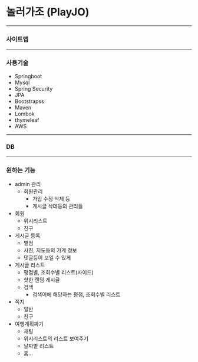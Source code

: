 
# 놀러가조 (PlayJO)

----------------

### 사이트맵



----------------

### 사용기술

* Springboot
* Mysql
* Spring Security
* JPA
* Bootstrapss
* Maven
* Lombok
* thymeleaf
* AWS

-----------------

### DB




------------------

### 원하는 기능

* admin 관리
    * 회원관리
        * 가입 수정 삭제 등
        * 게시글 삭데등의 관리들
* 회원
    * 위시리스트
    * 친구
* 게시글 등록
    * 별점
    * 사진, 지도등의 가게 정보
    * 댓글등이 보일 수 있게
* 게시글 리스트
    * 평점별, 조회수별 리스트(사이드)
    * 핫한 랜덤 게시글
    * 검색
        * 검색어에 해당하는 평점, 조회수별 리스트
* 쪽지
    * 일반
    * 친구
* 여행계획짜기
    * 채팅
    * 위시리스트의 리스트 보여주기
    * 날짜별 리스트
    * 흠...
